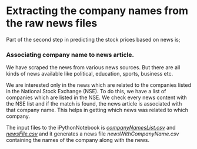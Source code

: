 # Extracting the company names from the raw news files
Part of the second step in predicting the stock prices based on news is;
### Associating company name to news article.

We have scraped the news from various news sources. But there are all kinds of news available like political, education, sports, business etc.

We are interested only in the news which are related to the companies listed in the National Stock Exchange (NSE). To do this, we have a list of companies which are listed in the NSE.
We check every news content with the NSE list and if the match is found, the news article is associated with that company name.
This helps in getting which news was related to which company.

The input files to the iPythonNotebook is [_companyNamesList.csv_](https://github.com/Sabertoothtech/Extracting-Company-names-from-NEWS/blob/master/companyNamesList.csv) and [_newsFile.csv_](https://github.com/Sabertoothtech/Extracting-Company-names-from-NEWS/blob/master/newsFile.csv) and it generates a news file _newsWithCompanyName.csv_ containing the names of the company along with the news.

